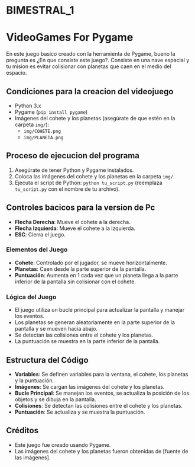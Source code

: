 # BIMESTRAL_1

# VideoGames For Pygame

En este juego basico creado con la herramienta de Pygame, bueno la pregunta es ¿En que consiste este juego?. Consiste en una nave espacial y tu mision es evitar colisionar con planetas que caen en el medio del espacio.

## Condiciones para la creacion del videojuego

* Python 3.x
* Pygame (`pip install pygame`)
* Imágenes del cohete y los planetas (asegúrate de que estén en la carpeta `img/`):
    * `img/COHETE.png`
    * `img/PLANETA.png`

## Proceso de ejecucion del programa

1.  Asegúrate de tener Python y Pygame instalados.
2.  Coloca las imágenes del cohete y los planetas en la carpeta `img/`.
3.  Ejecuta el script de Python: `python tu_script.py` (reemplaza `tu_script.py` con el nombre de tu archivo).

## Controles bacicos para la version de Pc

* **Flecha Derecha**: Mueve el cohete a la derecha.
* **Flecha Izquierda**: Mueve el cohete a la izquierda.
* **ESC**: Cierra el juego.

### Elementos del Juego

* **Cohete**: Controlado por el jugador, se mueve horizontalmente.
* **Planetas**: Caen desde la parte superior de la pantalla.
* **Puntuación**: Aumenta en 1 cada vez que un planeta llega a la parte inferior de la pantalla sin colisionar con el cohete.

### Lógica del Juego

* El juego utiliza un bucle principal para actualizar la pantalla y manejar los eventos.
* Los planetas se generan aleatoriamente en la parte superior de la pantalla y se mueven hacia abajo.
* Se detectan las colisiones entre el cohete y los planetas.
* La puntuación se muestra en la parte inferior de la pantalla.

## Estructura del Código

* **Variables**: Se definen variables para la ventana, el cohete, los planetas y la puntuación.
* **Imágenes**: Se cargan las imágenes del cohete y los planetas.
* **Bucle Principal**: Se manejan los eventos, se actualiza la posición de los objetos y se dibuja en la pantalla.
* **Colisiones**: Se detectan las colisiones entre el cohete y los planetas.
* **Puntuación**: Se actualiza y se muestra la puntuación.

## Créditos

* Este juego fue creado usando Pygame.
* Las imágenes del cohete y los planetas fueron obtenidas de [fuente de las imágenes].